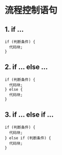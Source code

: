 # 流程控制语句

## 1. if ...
```
if (判断条件) {
  代码块;
}
```
## 2. if ... else ...
```
if (判断条件) {
  代码块;
} else {
  代码块;
}
```
## 3. if ... else if ... 
```
if (判断条件) {
  代码块;
} else if (判断条件) {
  代码块;
}
```
<!--stackedit_data:
eyJoaXN0b3J5IjpbLTE0Nzc0OTY1MjYsLTYxMDk3NjFdfQ==
-->